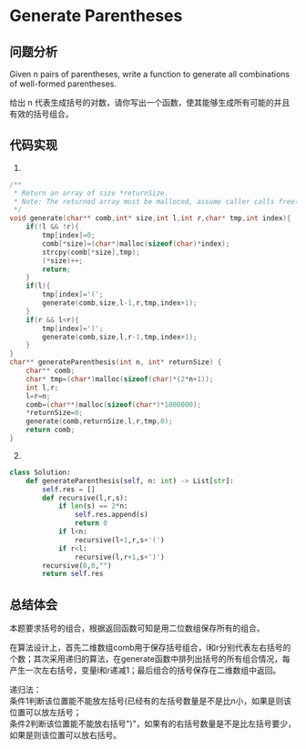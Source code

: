 # Generate Parentheses

## 问题分析

Given n pairs of parentheses, write a function to generate all combinations of well-formed parentheses. 

给出 n 代表生成括号的对数，请你写出一个函数，使其能够生成所有可能的并且有效的括号组合。


## 代码实现
1.
``` C
/**
 * Return an array of size *returnSize.
 * Note: The returned array must be malloced, assume caller calls free().
 */
void generate(char** comb,int* size,int l,int r,char* tmp,int index){
    if(!l && !r){
        tmp[index]=0;
        comb[*size]=(char*)malloc(sizeof(char)*index);
        strcpy(comb[*size],tmp);
        (*size)++;
        return;
    }
    if(l){
        tmp[index]='(';
        generate(comb,size,l-1,r,tmp,index+1);
    }
    if(r && l<r){
        tmp[index]=')';
        generate(comb,size,l,r-1,tmp,index+1);
    }
}
char** generateParenthesis(int n, int* returnSize) {
    char** comb;
    char* tmp=(char*)malloc(sizeof(char)*(2*n+1));
    int l,r;
    l=r=n;
    comb=(char**)malloc(sizeof(char*)*1000000);
    *returnSize=0;
    generate(comb,returnSize,l,r,tmp,0);
    return comb;
}
```

2.
```python
class Solution:
    def generateParenthesis(self, n: int) -> List[str]:
        self.res = []
        def recursive(l,r,s):
            if len(s) == 2*n:
                self.res.append(s)
                return 0
            if l<n:
                recursive(l+1,r,s+'(')
            if r<l:
                recursive(l,r+1,s+')')
        recursive(0,0,"")
        return self.res
```

## 总结体会
本题要求括号的组合，根据返回函数可知是用二位数组保存所有的组合。

在算法设计上，首先二维数组comb用于保存括号组合，l和r分别代表左右括号的个数；其次采用递归的算法，在generate函数中排列出括号的所有组合情况，每产生一次左右括号，变量l和r递减1；最后组合的括号保存在二维数组中返回。

递归法：  
条件1判断该位置能不能放左括号(已经有的左括号数量是不是比n小，如果是则该位置可以放左括号；  
条件2判断该位置能不能放右括号")"，如果有的右括号数量是不是比左括号要少，如果是则该位置可以放右括号。